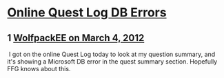 # [Online Quest Log DB Errors](https://community.fantasyflightgames.com/topic/61408-online-quest-log-db-errors/)

## 1 [WolfpackEE on March 4, 2012](https://community.fantasyflightgames.com/topic/61408-online-quest-log-db-errors/?do=findComment&comment=602052)

 I got on the online Quest Log today to look at my question summary, and it's showing a Microsoft DB error in the quest summary section. Hopefully FFG knows about this.

